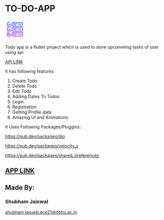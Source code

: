 # TO-DO-APP

![alt text](https://github.com/Shubham9455/TO-DO-APP-Using-Flutter/blob/master/todo/assets/images/icons8-to-do-64.png)

Todo app is a flutter project which is used to store upcomming tasks of user using api

[API LINK](https://todo-app-csoc.herokuapp.com/)

It has following features:

1. Create Todo
2. Delete Todo
3. Edit Todo
4. Adding Dates To Todos
5. Login
6. Registration
7. Getting Profile data
8. Amazing UI and Animations

It Uses Following Packages/Pluggins:

https://pub.dev/packages/dio

https://pub.dev/packages/velocity_x

https://pub.dev/packages/shared_preferences
##

## [APP LINK](https://github.com/Shubham9455/TO-DO-APP-Using-Flutter/blob/master/app-release.apk)


## Made By:


### Shubham Jaiswal
shubham.jaiswal.ece21@itbhu.ac.in


